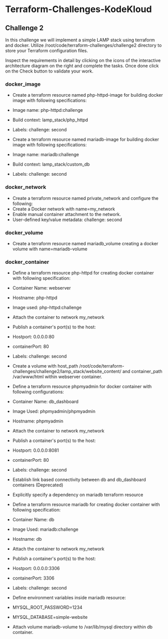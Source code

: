 # Terraform-Challenges-KodeKloud
## Challenge 2
In this challenge we will implement a simple LAMP stack using terraform and docker. Utilize /root/code/terraform-challenges/challenge2 directory to store your Terraform configuration files.

Inspect the requirements in detail by clicking on the icons of the interactive architecture diagram on the right and complete the tasks. Once done click on the Check button to validate your work.

### docker_image

* Create a terraform resource named php-httpd-image for building docker image with following specifications:
* Image name: php-httpd:challenge
* Build context: lamp_stack/php_httpd
* Labels: challenge: second


* Create a terraform resource named mariadb-image for building docker image with following specifications:
* Image name: mariadb:challenge
* Build context: lamp_stack/custom_db
* Labels: challenge: second

### docker_network

* Create a terraform resource named private_network and configure the following:
* Create a Docker network with name=my_network
* Enable manual container attachment to the network.
* User-defined key/value metadata: challenge: second

### docker_volume

* Create a terraform resource named mariadb_volume creating a docker volume with name=mariadb-volume

### docker_container

* Define a terraform resource php-httpd for creating docker container with following specification:
* Container Name: webserver
* Hostname: php-httpd
* Image used: php-httpd:challenge
* Attach the container to network my_network
* Publish a container's port(s) to the host:
* Hostport: 0.0.0.0:80
* containerPort: 80
* Labels: challenge: second
* Create a volume with host_path /root/code/terraform-challenges/challenge2/lamp_stack/website_content/ and container_path /var/www/html within webserver container.


* Define a terraform resource phpmyadmin for docker container with following configurations:
* Container Name: db_dashboard
* Image Used: phpmyadmin/phpmyadmin
* Hostname: phpmyadmin
* Attach the container to network my_network
* Publish a container's port(s) to the host:
* Hostport: 0.0.0.0:8081
* containerPort: 80
* Labels: challenge: second
* Establish link based connectivity between db and db_dashboard containers (Deprecated)
* Explicitly specify a dependency on mariadb terraform resource


* Define a terraform resource mariadb for creating docker container with following specification:
* Container Name: db
* Image Used: mariadb:challenge
* Hostname: db
* Attach the container to network my_network
* Publish a container's port(s) to the host:
* Hostport: 0.0.0.0:3306
* containerPort: 3306
* Labels: challenge: second
* Define environment variables inside mariadb resource:
* MYSQL_ROOT_PASSWORD=1234
* MYSQL_DATABASE=simple-website
* Attach volume mariadb-volume to /var/lib/mysql directory within db container.